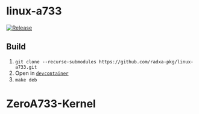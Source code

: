 # linux-a733

[![Release](https://github.com/radxa-pkg/linux-a733/actions/workflows/release.yaml/badge.svg)](https://github.com/radxa-pkg/linux-a733/actions/workflows/release.yaml)

## Build

1. `git clone --recurse-submodules https://github.com/radxa-pkg/linux-a733.git`
2. Open in [`devcontainer`](https://code.visualstudio.com/docs/devcontainers/containers)
3. `make deb`
# ZeroA733-Kernel
